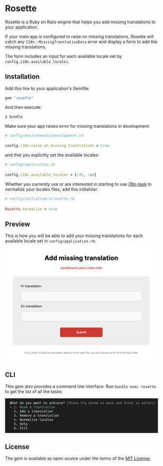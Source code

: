 # Rosette

Rosette is a Ruby on Rails engine that helps you add missing translations to your application. 

If your main app is configured to raise on missing translations, Rosette will catch any `I18n::MissingTranslationData` error and display a form to add the missing translations. 

The form includes an input for each available locale set by `config.i18n.available_locales`.

## Installation

Add this line to your application's Gemfile:

```ruby
gem "rosette"
```

And then execute:
```bash
$ bundle
```

Make sure your app raises error for missing translations in development:

```ruby
# config/environments/development.rb

config.i18n.raise_on_missing_translations = true
```

and that you explicitly set the available locales:

```ruby
# config/application.rb

config.i18n.available_locales = [:fr, :en]
```

Whether you currently use or are interested in starting to use [i18n-task](https://github.com/glebm/i18n-tasks#normalize-data) to normalize your locales files, add this initializer:

```ruby
# config/initializers/rosette.rb

Rosette.normalize = true
```

## Preview

This is how you will be able to add your missing translations for each available locale set in `config/application.rb`:

<img src="https://raw.githubusercontent.com/alexplatteeuw/rosette/master/preview.png" width="545">


## CLI

This gem also provides a command line interface. Run `bundle exec rosette` to get the list of all the tasks:

<img src="https://raw.githubusercontent.com/alexplatteeuw/rosette/master/tasks.png" width="545">

## License

The gem is available as open source under the terms of the [MIT License](https://opensource.org/licenses/MIT).
